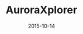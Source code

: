 ---
layout: post
title: AuroraXplorer
date: 2015-10-14
duration: 2015.09 - 2015.11
image: /images/projects/auroraxplorer.jpg
link: http://auroraxplorer.com/
description: AuroraXplorer works with the travel industry by designing, marketing and selling their services to Chinese travellers, directly online, and through boutique travel agencies and other offline sales channels. I was working on the client-side of AuroraXplorer (a HTML5 hybrid mobile app) by using Ionic and AngularJS.
categories: [project]
tags: [Project, Angularjs]
---